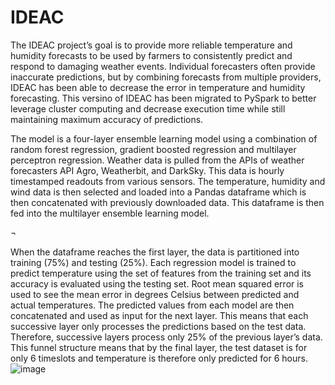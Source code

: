# IDEAC

The IDEAC project’s goal is to provide more reliable temperature and humidity forecasts to be used by farmers to consistently predict and respond to damaging weather events. Individual forecasters often provide inaccurate predictions, but by combining forecasts from multiple providers, IDEAC has been able to decrease the error in temperature and humidity forecasting. This versino of IDEAC has been migrated to PySpark to better leverage cluster computing and decrease execution time while still maintaining maximum accuracy of predictions. 


The model is a four-layer ensemble learning model using a combination of random forest regression, gradient boosted regression and multilayer perceptron regression. Weather data is pulled from the APIs of weather forecasters API Agro, Weatherbit, and DarkSky. This data is hourly timestamped readouts from various sensors.   The temperature, humidity and wind data is then selected and loaded into a Pandas dataframe which is then concatenated with previously downloaded data. This dataframe is then fed into the multilayer ensemble learning model. 




¬



When the dataframe reaches the first layer, the data is partitioned into training (75%) and testing (25%). Each regression model is trained to predict temperature using the set of features from the training set and its accuracy is evaluated using the testing set. Root mean squared error is used to see the mean error in degrees Celsius between predicted and actual temperatures. The predicted values from each model are then concatenated and used as input for the next layer. This means that each successive layer only processes the predictions based on the test data. Therefore, successive layers process only 25% of the previous layer’s data. This funnel structure means that by the final layer, the test dataset is for only 6 timeslots and temperature is therefore only predicted for 6 hours. 
![image](https://user-images.githubusercontent.com/49824508/112873445-7fd2e380-9076-11eb-8c24-0e78ffe586be.png)
